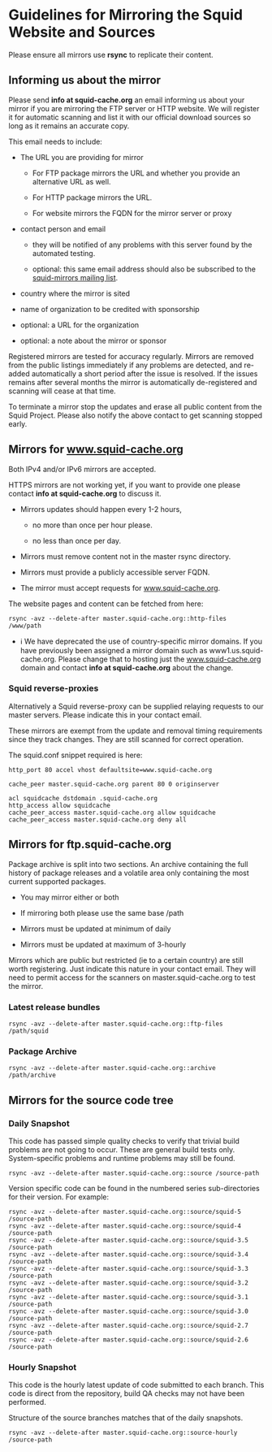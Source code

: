 # Guidelines for Mirroring the Squid Website and Sources

Please ensure all mirrors use **rsync** to replicate their content.

## Informing us about the mirror

Please send **info at squid-cache.org** an email informing us about your
mirror if you are mirroring the FTP server or HTTP website. We will
register it for automatic scanning and list it with our official
download sources so long as it remains an accurate copy.

This email needs to include:

  - The URL you are providing for mirror
    
      - For FTP package mirrors the [](ftp://) URL and whether you
        provide an [](http://) alternative URL as well.
    
      - For HTTP package mirrors the [](http://) URL.
    
      - For website mirrors the FQDN for the mirror server or proxy

  - contact person and email
    
      - they will be notified of any problems with this server found by
        the automated testing.
    
      - optional: this same email address should also be subscribed to
        the [squid-mirrors mailing
        list](http://lists.squid-cache.org/listinfo/squid-mirrors).

  - country where the mirror is sited

  - name of organization to be credited with sponsorship

  - optional: a URL for the organization

  - optional: a note about the mirror or sponsor

Registered mirrors are tested for accuracy regularly. Mirrors are
removed from the public listings immediately if any problems are
detected, and re-added automatically a short period after the issue is
resolved. If the issues remains after several months the mirror is
automatically de-registered and scanning will cease at that time.

To terminate a mirror stop the updates and erase all public content from
the Squid Project. Please also notify the above contact to get scanning
stopped early.

## Mirrors for www.squid-cache.org

Both IPv4 and/or IPv6 mirrors are accepted.

HTTPS mirrors are not working yet, if you want to provide one please
contact **info at squid-cache.org** to discuss it.

  - Mirrors updates should happen every 1-2 hours,
    
      - no more than once per hour please.
    
      - no less than once per day.

  - Mirrors must remove content not in the master rsync directory.

  - Mirrors must provide a publicly accessible server FQDN.

  - The mirror must accept requests for www.squid-cache.org.

The website pages and content can be fetched from here:

    rsync -avz --delete-after master.squid-cache.org::http-files  /www/path

  - :information_source:
    We have deprecated the use of country-specific mirror domains. If
    you have previously been assigned a mirror domain such as
    www1.us.squid-cache.org. Please change that to hosting just the
    www.squid-cache.org domain and contact **info at squid-cache.org**
    about the change.

### Squid reverse-proxies

Alternatively a Squid reverse-proxy can be supplied relaying requests to
our master servers. Please indicate this in your contact email.

These mirrors are exempt from the update and removal timing requirements
since they track changes. They are still scanned for correct operation.

The squid.conf snippet required is here:

    http_port 80 accel vhost defaultsite=www.squid-cache.org
    
    cache_peer master.squid-cache.org parent 80 0 originserver
    
    acl squidcache dstdomain .squid-cache.org
    http_access allow squidcache
    cache_peer_access master.squid-cache.org allow squidcache
    cache_peer_access master.squid-cache.org deny all

## Mirrors for ftp.squid-cache.org

Package archive is split into two sections. An archive containing the
full history of package releases and a volatile area only containing the
most current supported packages.

  - You may mirror either or both

  - If mirroring both please use the same base /path

  - Mirrors must be updated at minimum of daily

  - Mirrors must be updated at maximum of 3-hourly

Mirrors which are public but restricted (ie to a certain country) are
still worth registering. Just indicate this nature in your contact
email. They will need to permit access for the scanners on
master.squid-cache.org to test the mirror.

### Latest release bundles

    rsync -avz --delete-after master.squid-cache.org::ftp-files  /path/squid

### Package Archive

    rsync -avz --delete-after master.squid-cache.org::archive  /path/archive

## Mirrors for the source code tree

### Daily Snapshot

This code has passed simple quality checks to verify that trivial build
problems are not going to occur. These are general build tests only.
System-specific problems and runtime problems may still be found.

    rsync -avz --delete-after master.squid-cache.org::source /source-path

Version specific code can be found in the numbered series
sub-directories for their version. For example:

    rsync -avz --delete-after master.squid-cache.org::source/squid-5    /source-path
    rsync -avz --delete-after master.squid-cache.org::source/squid-4    /source-path
    rsync -avz --delete-after master.squid-cache.org::source/squid-3.5  /source-path
    rsync -avz --delete-after master.squid-cache.org::source/squid-3.4  /source-path
    rsync -avz --delete-after master.squid-cache.org::source/squid-3.3  /source-path
    rsync -avz --delete-after master.squid-cache.org::source/squid-3.2  /source-path
    rsync -avz --delete-after master.squid-cache.org::source/squid-3.1  /source-path
    rsync -avz --delete-after master.squid-cache.org::source/squid-3.0  /source-path
    rsync -avz --delete-after master.squid-cache.org::source/squid-2.7  /source-path
    rsync -avz --delete-after master.squid-cache.org::source/squid-2.6  /source-path

### Hourly Snapshot

This code is the hourly latest update of code submitted to each branch.
This code is direct from the repository, build QA checks may not have
been performed.

Structure of the source branches matches that of the daily snapshots.

    rsync -avz --delete-after master.squid-cache.org::source-hourly  /source-path
